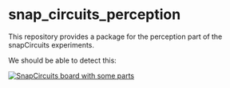 # snap_circuits_perception
This repository provides a package for the perception part of the snapCircuits experiments.

We should be able to detect this:

[![SnapCircuits board with some parts](http://ecx.images-amazon.com/images/I/81sj9QjDChL._SL1500_.jpg)](http://ecx.images-amazon.com/images/I/81sj9QjDChL._SL1500_.jpg)
